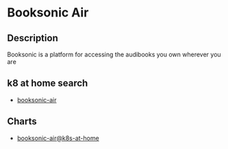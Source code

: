 # Booksonic Air

## Description

Booksonic is a platform for accessing the audibooks you own wherever you are

## k8 at home search

- [booksonic-air](https://nanne.dev/k8s-at-home-search/#/booksonic-air)

## Charts

- [booksonic-air@k8s-at-home](https://k8s-at-home.com/charts/)
